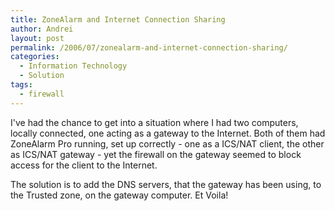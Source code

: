 ```yaml
---
title: ZoneAlarm and Internet Connection Sharing
author: Andrei
layout: post
permalink: /2006/07/zonealarm-and-internet-connection-sharing/
categories:
  - Information Technology
  - Solution
tags:
  - firewall
---
```

I've had the chance to get into a situation where I had two computers, locally connected, one acting as a gateway to the Internet. Both of them had ZoneAlarm Pro running, set up correctly - one as a ICS/NAT client, the other as ICS/NAT gateway - yet the firewall on the gateway seemed to block access for the client to the Internet.

The solution is to add the DNS servers, that the gateway has been using, to the Trusted zone, on the gateway computer. Et Voila!